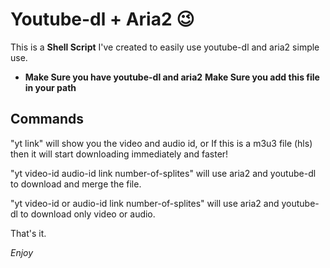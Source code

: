 # Youtube-dl + Aria2 😉

This is a **Shell Script** I've created to easily use youtube-dl and aria2 simple use.

- **Make Sure you have youtube-dl and aria2**
**Make Sure you add this file in your path**

## Commands

"yt link" will show you the video and audio id, or If this is a m3u3 file (hls) then it will start downloading immediately and faster!

"yt video-id audio-id link number-of-splites" will use aria2 and youtube-dl to download and merge the file.

"yt video-id or audio-id link number-of-splites" will use aria2 and youtube-dl to download only video or audio.

That's it.

*_Enjoy_*
